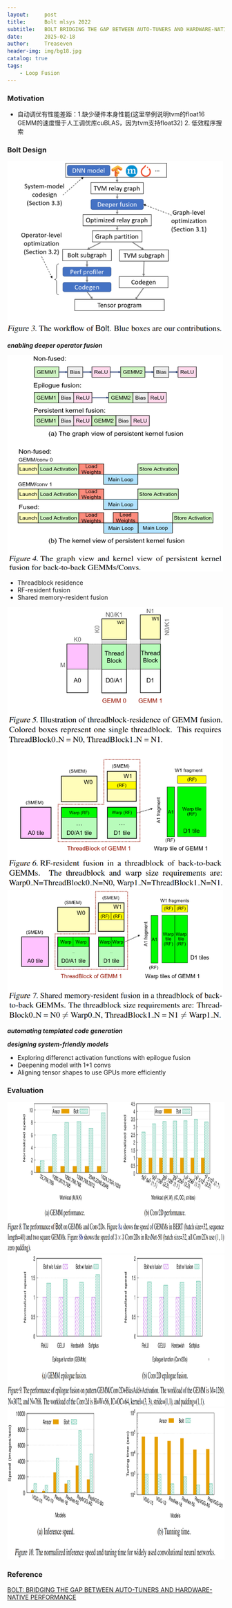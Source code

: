 ```yaml
---
layout:     post
title:      Bolt mlsys 2022
subtitle:   BOLT BRIDGING THE GAP BETWEEN AUTO-TUNERS AND HARDWARE-NATIVE PERFORMANCE
date:       2025-02-18
author:     Treaseven
header-img: img/bg18.jpg
catalog: true
tags:
    - Loop Fusion
---
```


### Motivation
- 自动调优有性能差距：1.缺少硬件本身性能(这里举例说明tvm的float16 GEMM的速度慢于人工调优库cuBLAS，因为tvm支持float32) 2. 低效程序搜索

### Bolt Design

<img width="500" height="400" src="../img/post-bolt-workflow.png"/>

***enabling deeper operator fusion***

<img width="500" height="500" src="../img/post-bolt-graph-view.png"/>

- Threadblock residence
- RF-resident fusion
- Shared memory-resident fusion

<img width="500" height="650" src="../img/post-bolt-threadblock.png"/>


<img width="500" height="300" src="../img/post-bolt-shared-memory.png"/>


***automating templated code generation***

***designing system-friendly models***
- Exploring differenct activation functions with epilogue fusion
- Deepening model with 1*1 convs
- Aligning tensor shapes to use GPUs more efficiently




### Evaluation


<img width="1000" height="350" src="../img/post-bolt-performance.png"/>


<img width="1000" height="350" src="../img/post-bolt-epilogue-fusion.png"/>


<img width="1000" height="350" src="../img/post-bolt-inference-speed.png"/>



### Reference
[BOLT: BRIDGING THE GAP BETWEEN AUTO-TUNERS AND HARDWARE-NATIVE PERFORMANCE](https://proceedings.mlsys.org/paper_files/paper/2022/file/1f8053a67ec8e0b57455713cefdd8218-Paper.pdf)